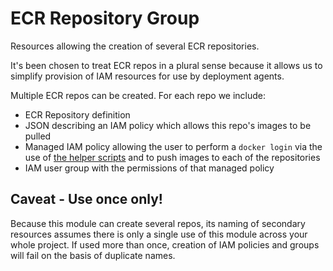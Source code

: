 # ECR Repository Group

Resources allowing the creation of several ECR repositories.

It's been chosen to treat ECR repos in a plural sense because it allows us to simplify provision of IAM resources for use by deployment agents.

Multiple ECR repos can be created. For each repo we include:

* ECR Repository definition
* JSON describing an IAM policy which allows this repo's images to be pulled
* Managed IAM policy allowing the user to perform a `docker login` via the use of [the helper scripts](../../scripts/ecr_repository/README.md) and to push images to each of the repositories
* IAM user group with the permissions of that managed policy

## Caveat - Use once only!

Because this module can create several repos, its naming of secondary resources assumes there is only a single use of this module across your whole project. If used more than once, creation of IAM policies and groups will fail on the basis of duplicate names.
